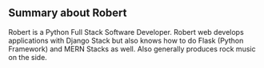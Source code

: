 ## Summary about Robert
Robert is a Python Full Stack Software Developer.  Robert web develops applications with Django Stack but also knows how to do Flask (Python Framework) and MERN Stacks as well.  Also generally produces rock music on the side.